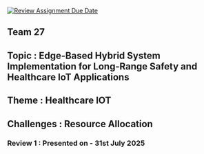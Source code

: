 [![Review Assignment Due Date](https://classroom.github.com/assets/deadline-readme-button-22041afd0340ce965d47ae6ef1cefeee28c7c493a6346c4f15d667ab976d596c.svg)](https://classroom.github.com/a/WzUeh8r0)

## Team 27 
##  Topic : Edge-Based Hybrid System Implementation for Long-Range Safety and Healthcare IoT Applications
## Theme : Healthcare IOT 
## Challenges : Resource Allocation 


### Review 1 : Presented on - 31st July 2025  
